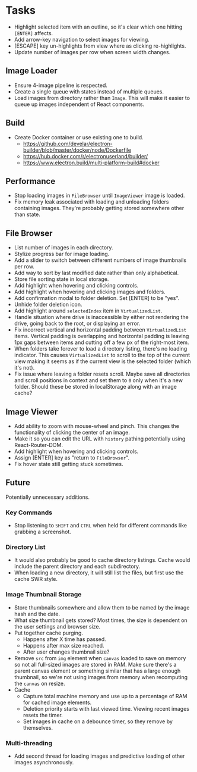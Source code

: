 # Tasks

- Highlight selected item with an outline, so it's clear which one hitting `[ENTER]` affects.
- Add arrow-key navigation to select images for viewing.
- [ESCAPE] key un-highlights from view where as clicking re-highlights.
- Update number of images per row when screen width changes.

## Image Loader
- Ensure 4-image pipeline is respected.
- Create a single queue with states instead of multiple queues.
- Load images from directory rather than `Image`. This will make it easier to queue up images independent of React components.

## Build
- Create Docker container or use existing one to build.
	+ https://github.com/develar/electron-builder/blob/master/docker/node/Dockerfile
	+ https://hub.docker.com/r/electronuserland/builder/
	+ https://www.electron.build/multi-platform-build#docker

## Performance
- Stop loading images in `FileBrowser` until `ImageViewer` image is loaded.
- Fix memory leak associated with loading and unloading folders containing images. They're probably getting stored somewhere other than state.

## File Browser
- List number of images in each directory.
- Stylize progress bar for image loading.
- Add a slider to switch between different numbers of image thumbnails per row.
- Add way to sort by last modified date rather than only alphabetical.
- Store file sorting state in local storage.
- Add highlight when hovering and clicking controls.
- Add highlight when hovering and clicking images and folders.
- Add confirmation modal to folder deletion. Set [ENTER] to be "yes".
- Unhide folder deletion icon.
- Add highlight around `selectedIndex` item in `VirtualizedList`.
- Handle situation where drive is inaccessible by either not rendering the drive, going back to the root, or displaying an error.
- Fix incorrect vertical and horizontal padding between `VirtualizedList` items. Vertical padding is overlapping and horizontal padding is leaving 1px gaps between items and cutting off a few px of the right-most item.
- When folders take forever to load a directory listing, there's no loading indicator. This causes `VirtualizedList` to scroll to the top of the current view making it seems as if the current view is the selected folder (which it's not).
- Fix issue where leaving a folder resets scroll. Maybe save all directories and scroll positions in context and set them to `0` only when it's a new folder. Should these be stored in localStorage along with an image cache?

## Image Viewer
- Add ability to zoom with mouse-wheel and pinch. This changes the functionality of clicking the center of an image.
- Make it so you can edit the URL with `history` pathing potentially using React-Router-DOM.
- Add highlight when hovering and clicking controls.
- Assign [ENTER] key as "return to `FileBrowser`".
- Fix hover state still getting stuck sometimes.

## Future
Potentially unnecessary additions.

### Key Commands
- Stop listening to `SHIFT` and `CTRL` when held for different commands like grabbing a screenshot.

### Directory List
- It would also probably be good to cache directory listings. Cache would include the parent directory and each subdirectory.
- When loading a new directory, it will still list the files, but first use the cache SWR style.

### Image Thumbnail Storage
- Store thumbnails somewhere and allow them to be named by the image hash and the date.
- What size thumbnail gets stored? Most times, the size is dependent on the user settings and browser size.
- Put together cache purging.
	+ Happens after X time has passed.
	+ Happens after max size reached.
	+ After user changes thumbnail size?
- Remove `src` from `img` element when `canvas` loaded to save on memory so not all full-sized images are stored in RAM. Make sure there's a parent canvas element or something similar that has a large enough thumbnail, so we're not using images from memory when recomputing the `canvas` on resize.
- Cache
	+ Capture total machine memory and use up to a percentage of RAM for cached image elements.
	+ Deletion priority starts with last viewed time. Viewing recent images resets the timer.
	+ Set images in cache on a debounce timer, so they remove by themselves.

### Multi-threading
- Add second thread for loading images and predictive loading of other images asynchronously.

